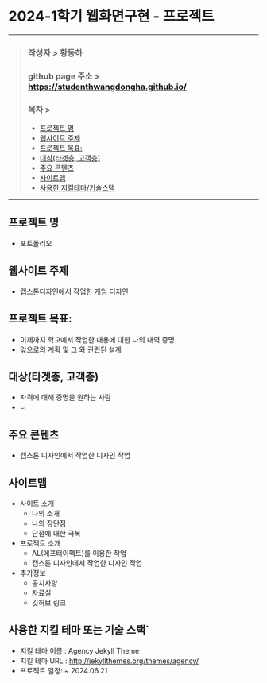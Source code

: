 # 2024-1학기 웹화면구현 - 프로젝트
---
> ### 작성자 > 황동하
> ### github page 주소 > https://studenthwangdongha.github.io/
>
> ### 목차 >
> - [프로젝트 명](#프로젝트-명)
> - [웹사이트 주제](#웹사이트-주제)
> - [프로젝트 목표:](#프로젝트-목표)
> - [대상(타겟층, 고객층)](#대상타겟층-고객층)
> - [주요 콘텐츠](#주요-콘텐츠)
> - [사이트맵](#사이트맵)
> - [사용한 지킬테마/기술스택](#사용한-지킬-테마-또는-기술-스택)
---

## 프로젝트 명
- 포트폴리오

## 웹사이트 주제
- 캡스톤디자인에서 작업한 게임 디자인

## 프로젝트 목표:
- 이제까지 학교에서 작업한 내용에 대한 나의 내역 증명
- 앞으로의 계획 및 그 와 관련된 설계

## 대상(타겟층, 고객층) 
- 자격에 대해 증명을 원하는 사람
- 나

## 주요 콘텐츠
- 캡스톤 디자인에서 작업한 디자인 작업

## 사이트맵
- 사이트 소개
  - 나의 소개
  - 나의 장단점
  - 단점에 대한 극복
- 프로젝트 소개
  - AL(에프터이펙트)를 이용한 작업
  - 캡스톤 디자인에서 작업한 디자인 작업
- 추가정보
  - 공지사항
  - 자료실
  - 깃허브 링크

## 사용한 지킬 테마 또는 기술 스택`
- 지킬 테마 이름 : Agency Jekyll Theme
- 지킬 테마 URL : http://jekyllthemes.org/themes/agency/
- 프로젝트 일정: ~ 2024.06.21